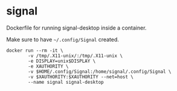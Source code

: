 # signal
Dockerfile for running signal-desktop inside a container.

Make sure to have `~/.config/Signal` created.

```
docker run --rm -it \
        -v /tmp/.X11-unix/:/tmp/.X11-unix \
        -e DISPLAY=unix$DISPLAY \
        -e XAUTHORITY \
        -v $HOME/.config/Signal:/home/signal/.config/Signal \ 
        -v $XAUTHORITY:$XAUTHORITY --net=host \
        --name signal signal-desktop
```
